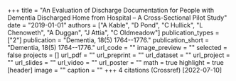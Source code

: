 +++
title = "An Evaluation of Discharge Documentation for People with Dementia Discharged Home from Hospital – A Cross-Sectional Pilot Study"
date = "2019-01-01"
authors = ["A Kable", "D Pond", "C Hullick", "L Chenoweth", "A Duggan", "J Attia", "C Oldmeadow"]
publication_types = ["2"]
publication = "Dementia, 18(5) 1764--1776."
publication_short = "Dementia, 18(5) 1764--1776."
url_code = ""
image_preview = ""
selected = false
projects = []
url_pdf = ""
url_preprint = ""
url_dataset = ""
url_project = ""
url_slides = ""
url_video = ""
url_poster = ""
math = true
highlight = true
[header]
image = ""
caption = ""
+++
4 citations (Crossref) [2022-07-10]
